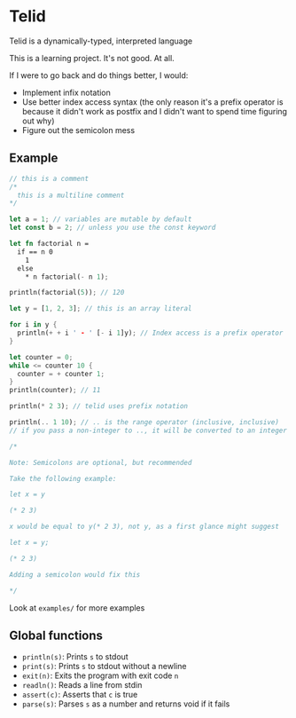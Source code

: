 # Telid

Telid is a dynamically-typed, interpreted language

This is a learning project. It's not good. At all.

If I were to go back and do things better, I would:

- Implement infix notation
- Use better index access syntax (the only reason it's a prefix operator is because it didn't work as postfix and I didn't want to spend time figuring out why)
- Figure out the semicolon mess

## Example

```rust
// this is a comment
/*
  this is a multiline comment
*/

let a = 1; // variables are mutable by default
let const b = 2; // unless you use the const keyword

let fn factorial n =
  if == n 0
    1
  else
    * n factorial(- n 1);

println(factorial(5)); // 120

let y = [1, 2, 3]; // this is an array literal

for i in y {
  println(+ + i ' - ' [- i 1]y); // Index access is a prefix operator
}

let counter = 0;
while <= counter 10 {
  counter = + counter 1;
}
println(counter); // 11

println(* 2 3); // telid uses prefix notation

println(.. 1 10); // .. is the range operator (inclusive, inclusive)
// if you pass a non-integer to .., it will be converted to an integer through truncation

/*

Note: Semicolons are optional, but recommended

Take the following example:

let x = y

(* 2 3)

x would be equal to y(* 2 3), not y, as a first glance might suggest

let x = y;

(* 2 3)

Adding a semicolon would fix this

*/
```

Look at `examples/` for more examples

## Global functions

- `println(s)`: Prints `s` to stdout
- `print(s)`: Prints `s` to stdout without a newline
- `exit(n)`: Exits the program with exit code `n`
- `readln()`: Reads a line from stdin
- `assert(c)`: Asserts that `c` is true
- `parse(s)`: Parses `s` as a number and returns void if it fails
